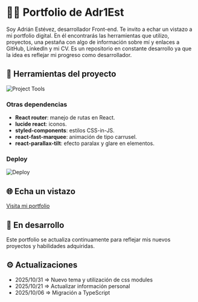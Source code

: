 # 👨‍💻 Portfolio de Adr1Est

Soy Adrián Estévez, desarrollador Front-end.
Te invito a echar un vistazo a mi portfolio digital. En él encontrarás las herramientas que utilizo, proyectos, una pestaña con algo de información sobre mí y enlaces a GitHub, LinkedIn y mi CV.
Es un repositorio en constante desarrollo ya que la idea es reflejar mi progreso como desarrollador.

## 🔧 Herramientas del proyecto

![Project Tools](https://go-skill-icons.vercel.app/api/icons?i=vite,react,typescript,css,nodejs,npm,tailwind,framer,git,github)

### Otras dependencias

- **React router**: manejo de rutas en React.
- **lucide react**: iconos.
- **styled-components**: estilos CSS-in-JS.
- **react-fast-marquee**: animación de tipo carrusel.
- **react-parallax-tilt**: efecto paralax y glare en elementos.

### Deploy

![Deploy](https://go-skill-icons.vercel.app/api/icons?i=vercel)

## 🌐 Echa un vistazo

[Visita mi portfolio](https://adr1est-portfolio.vercel.app/)

## 🔄 En desarrollo

Este portfolio se actualiza continuamente para reflejar mis nuevos proyectos y habilidades adquiridas.

## ⚙️ Actualizaciones

- 2025/10/31 => Nuevo tema y utilización de css modules
- 2025/10/21 => Actualizar información personal
- 2025/10/06 => Migración a TypeScript
